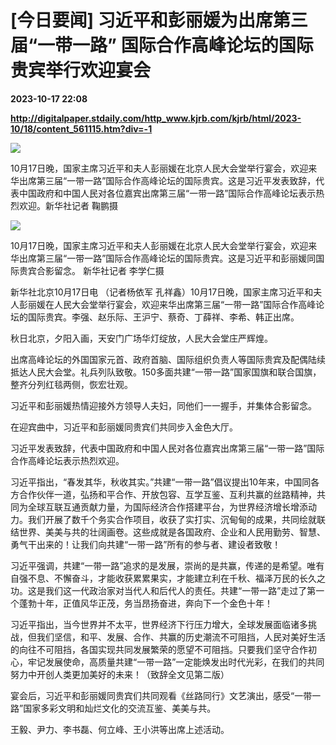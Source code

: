 # [今日要闻] 习近平和彭丽媛为出席第三届“一带一路” 国际合作高峰论坛的国际贵宾举行欢迎宴会

**2023-10-17 22:08**

**http://digitalpaper.stdaily.com/http_www.kjrb.com/kjrb/html/2023-10/18/content_561115.htm?div=-1**

![](http://digitalpaper.stdaily.com/http_www.kjrb.com/kjrb/images/2023-10/18/01/3510902_lix_1697569241433_b.jpg)

10月17日晚，国家主席习近平和夫人彭丽媛在北京人民大会堂举行宴会，欢迎来华出席第三届“一带一路”国际合作高峰论坛的国际贵宾。这是习近平发表致辞，代表中国政府和中国人民对各位嘉宾出席第三届“一带一路”国际合作高峰论坛表示热烈欢迎。新华社记者 鞠鹏摄

![](http://digitalpaper.stdaily.com/http_www.kjrb.com/kjrb/images/2023-10/18/01/3510903_lix_1697564634254_b.jpg)

10月17日晚，国家主席习近平和夫人彭丽媛在北京人民大会堂举行宴会，欢迎来华出席第三届“一带一路”国际合作高峰论坛的国际贵宾。这是习近平和彭丽媛同国际贵宾合影留念。 新华社记者 李学仁摄

 新华社北京10月17日电 （记者杨依军 孔祥鑫）10月17日晚，国家主席习近平和夫人彭丽媛在人民大会堂举行宴会，欢迎来华出席第三届“一带一路”国际合作高峰论坛的国际贵宾。李强、赵乐际、王沪宁、蔡奇、丁薛祥、李希、韩正出席。

 秋日北京，夕阳入画，天安门广场华灯绽放，人民大会堂庄严辉煌。

 出席高峰论坛的外国国家元首、政府首脑、国际组织负责人等国际贵宾及配偶陆续抵达人民大会堂。礼兵列队致敬。150多面共建“一带一路”国家国旗和联合国旗，整齐分列红毯两侧，恢宏壮观。

 习近平和彭丽媛热情迎接外方领导人夫妇，同他们一一握手，并集体合影留念。

 在迎宾曲中，习近平和彭丽媛同贵宾们共同步入金色大厅。

 习近平发表致辞，代表中国政府和中国人民对各位嘉宾出席第三届“一带一路”国际合作高峰论坛表示热烈欢迎。

 习近平指出，“春发其华，秋收其实。”共建“一带一路”倡议提出10年来，中国同各方合作伙伴一道，弘扬和平合作、开放包容、互学互鉴、互利共赢的丝路精神，共同为全球互联互通贡献力量，为国际经济合作搭建平台，为世界经济增长增添动力。我们开展了数千个务实合作项目，收获了实打实、沉甸甸的成果，共同绘就联结世界、美美与共的壮阔画卷。这些成就是各国政府、企业和人民用勤劳、智慧、勇气干出来的！让我们向共建“一带一路”所有的参与者、建设者致敬！

 习近平强调，共建“一带一路”追求的是发展，崇尚的是共赢，传递的是希望。唯有自强不息、不懈奋斗，才能收获累累果实，才能建立利在千秋、福泽万民的长久之功。这是我们这一代政治家对当代人和后代人的责任。共建“一带一路”走过了第一个蓬勃十年，正值风华正茂，务当昂扬奋进，奔向下一个金色十年！

 习近平指出，当今世界并不太平，世界经济下行压力增大，全球发展面临诸多挑战，但我们坚信，和平、发展、合作、共赢的历史潮流不可阻挡，人民对美好生活的向往不可阻挡，各国实现共同发展繁荣的愿望不可阻挡。只要我们坚守合作初心，牢记发展使命，高质量共建“一带一路”一定能焕发出时代光彩，在我们的共同努力中开创人类更加美好的未来！（致辞全文见第二版）

 宴会后，习近平和彭丽媛同贵宾们共同观看《丝路同行》文艺演出，感受“一带一路”国家多彩文明和灿烂文化的交流互鉴、美美与共。

 王毅、尹力、李书磊、何立峰、王小洪等出席上述活动。